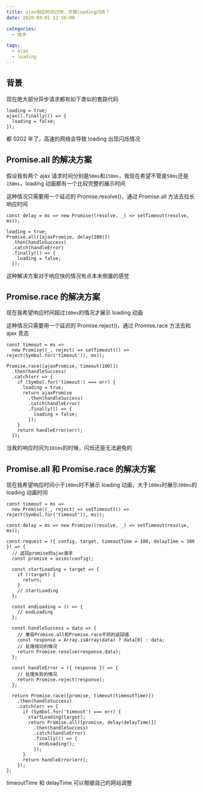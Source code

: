 ```yaml
---
title: ajax相应时间过快，页面loading闪烁？
date: 2020-04-01 12:56:00

categories:
  - 技术

tags:
  - ajax
  - loading
---
```


## 背景

现在绝大部分异步请求都有如下类似的套路代码

```
loading = true;
ajax().finally(() => {
  loading = false;
});
```

都 0202 年了，高速的网络会导致 loading 出现闪烁情况

## Promise.all 的解决方案

假设我有两个 ajax 请求时间分别是`50ms`和`150ms`，我现在希望不管是`50ms`还是`150ms`，loading 动画都有一个比较完整的展示时间

这种情况只需要用一个延迟的 Promise.resolve()，通过 Promise.all 方法去拉长响应时间

```
const delay = ms => new Promise((resolve, _) => setTimeout(resolve, ms));

loading = true;
Promise.all([ajaxPromise, delay(300)])
  .then(handleSuccess)
  .catch(handleError)
  .finally(() => {
    loading = false;
  });
```

这种解决方案对于响应快的情况有点本末倒置的感觉

## Promise.race 的解决方案

现在我希望响应时间超过`100ms`的情况才展示 loading 动画

这种情况只需要用一个延迟的 Promise.reject()，通过 Promise.race 方法去和 ajax 竞态

```
const timeout = ms =>
  new Promise((_, reject) => setTimeout(() => reject(Symbol.for('timeout')), ms));

Promise.race([ajaxPromise, timeout(100)])
  .then(handleSuccess)
  .catch(err => {
    if (Symbol.for('timeout') === err) {
      loading = true;
      return ajaxPromise
        .then(handleSuccess)
        .catch(handleError)
        .finally(() => {
          loading = false;
        });
    }
    return handleError(err);
  });
```

当我的响应时间为`101ms`的时候，闪烁还是无法避免的

## Promise.all 和 Promise.race 的解决方案

现在我希望响应时间小于`100ms`时不展示 loading 动画，大于`100ms`时展示`300ms`的 loading 动画时间

```
const timeout = ms =>
  new Promise((_, reject) => setTimeout(() => reject(Symbol.for('timeout')), ms));

const delay = ms => new Promise((resolve, _) => setTimeout(resolve, ms));

const request = ({ config, target, timeoutTime = 100, delayTime = 300 }) => {
  // 返回promise的ajax请求
  const promise = axios(config);

  const startLoading = target => {
    if (!target) {
      return;
    }
    // startLoading
  };

  const endLoading = () => {
    // endLoading
  };

  const handleSuccess = data => {
    // 兼容Promise.all和Promise.race不同的返回值
    const response = Array.isArray(data) ? data[0] : data;
    // 处理成功的情况
    return Promise.resolve(response.data);
  };

  const handleError = ({ response }) => {
    // 处理失败的情况
    return Promise.reject(response);
  };

  return Promise.race([promise, timeout(timeoutTime)])
    .then(handleSuccess)
    .catch(err => {
      if (Symbol.for('timeout') === err) {
        startLoading(target);
        return Promise.all([promise, delay(delayTime)])
          .then(handleSuccess)
          .catch(handleError)
          .finally(() => {
            endLoading();
          });
      }
      return handleError(err);
    });
};
```

timeoutTime 和 delayTime 可以根据自己的网站调整
